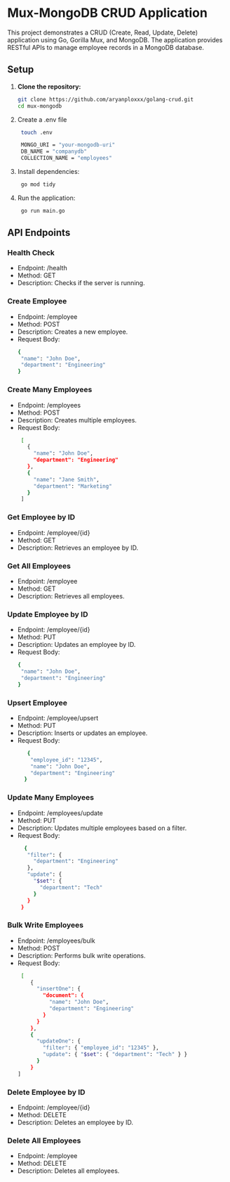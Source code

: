 # Mux-MongoDB CRUD Application

This project demonstrates a CRUD (Create, Read, Update, Delete) application using Go, Gorilla Mux, and MongoDB. The application provides RESTful APIs to manage employee records in a MongoDB database.

## Setup

1. **Clone the repository:**

   ```sh
   git clone https://github.com/aryanploxxx/golang-crud.git
   cd mux-mongodb
   ```
2. Create a .env file
   ```sh
    touch .env

    MONGO_URI = "your-mongodb-uri"
    DB_NAME = "companydb"
    COLLECTION_NAME = "employees"
   ```
3. Install dependencies:

   ```sh
    go mod tidy
   ```
4. Run the application:

   ```sh
    go run main.go
   ```

## API Endpoints

### Health Check
- Endpoint: /health
- Method: GET
- Description: Checks if the server is running.
### Create Employee
- Endpoint: /employee
- Method: POST
- Description: Creates a new employee.
- Request Body:
   ```sh
   {
    "name": "John Doe",
    "department": "Engineering"
  }
  ```
### Create Many Employees
- Endpoint: /employees
- Method: POST
- Description: Creates multiple employees.
- Request Body:
   ```sh
    [
      {
        "name": "John Doe",
        "department": "Engineering"
      },
      {
        "name": "Jane Smith",
        "department": "Marketing"
      }
    ]
  ```
### Get Employee by ID
- Endpoint: /employee/{id}
- Method: GET
- Description: Retrieves an employee by ID.

### Get All Employees
- Endpoint: /employee
- Method: GET
- Description: Retrieves all employees.

### Update Employee by ID
- Endpoint: /employee/{id}
- Method: PUT
- Description: Updates an employee by ID.
- Request Body:
     ```sh
    {
      "name": "John Doe",
      "department": "Engineering"
    }
  ```

### Upsert Employee
- Endpoint: /employee/upsert
- Method: PUT
- Description: Inserts or updates an employee.
- Request Body:
  ```sh
     {
      "employee_id": "12345",
      "name": "John Doe",
      "department": "Engineering"
    }
  ```

### Update Many Employees
- Endpoint: /employees/update
- Method: PUT
- Description: Updates multiple employees based on a filter.
- Request Body:
   ```sh
     {
      "filter": {
        "department": "Engineering"
      },
      "update": {
        "$set": {
          "department": "Tech"
        }
      }
    }
  ```

### Bulk Write Employees
- Endpoint: /employees/bulk
- Method: POST
- Description: Performs bulk write operations.
- Request Body:
  ```sh
   [
      {
        "insertOne": {
          "document": {
            "name": "John Doe",
            "department": "Engineering"
          }
        }
      },
      {
        "updateOne": {
          "filter": { "employee_id": "12345" },
          "update": { "$set": { "department": "Tech" } }
        }
      }
  ]
  ```

### Delete Employee by ID
- Endpoint: /employee/{id}
- Method: DELETE
- Description: Deletes an employee by ID.

### Delete All Employees
- Endpoint: /employee
- Method: DELETE
- Description: Deletes all employees.





